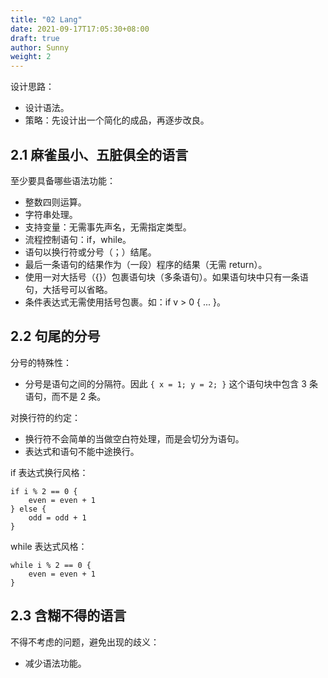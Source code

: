 ```yaml
---
title: "02 Lang"
date: 2021-09-17T17:05:30+08:00
draft: true
author: Sunny
weight: 2
---
```


设计思路：

- 设计语法。
- 策略：先设计出一个简化的成品，再逐步改良。

## 2.1 麻雀虽小、五脏俱全的语言

至少要具备哪些语法功能：

- 整数四则运算。
- 字符串处理。
- 支持变量：无需事先声名，无需指定类型。
- 流程控制语句：if，while。
- 语句以换行符或分号（；）结尾。
- 最后一条语句的结果作为（一段）程序的结果（无需 return）。
- 使用一对大括号（{}）包裹语句块（多条语句）。如果语句块中只有一条语句，大括号可以省略。
- 条件表达式无需使用括号包裹。如：if v > 0 { ... }。

## 2.2 句尾的分号

分号的特殊性：

- 分号是语句之间的分隔符。因此 `{ x = 1; y = 2; }` 这个语句块中包含 3 条语句，而不是 2 条。

对换行符的约定：

- 换行符不会简单的当做空白符处理，而是会切分为语句。
- 表达式和语句不能中途换行。

if 表达式换行风格：

```
if i % 2 == 0 {
    even = even + 1
} else {
    odd = odd + 1
}
```

while 表达式风格：

```
while i % 2 == 0 {
    even = even + 1
}
```

## 2.3 含糊不得的语言

不得不考虑的问题，避免出现的歧义：

- 减少语法功能。
